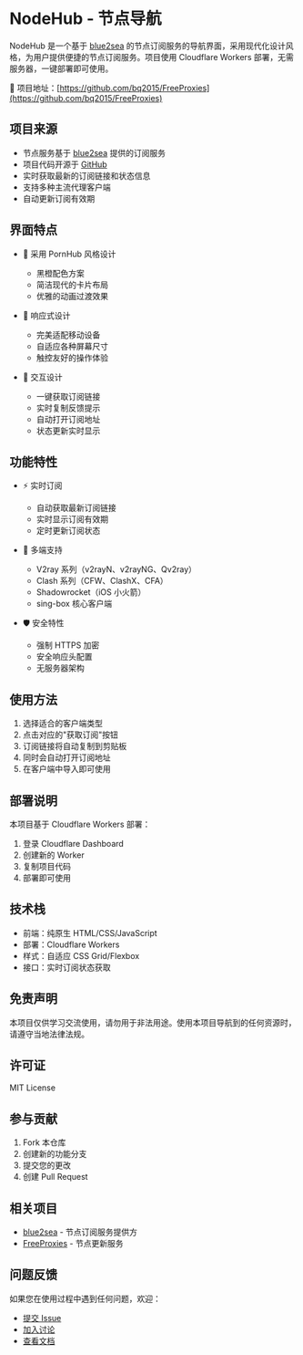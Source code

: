 # NodeHub - 节点导航

NodeHub 是一个基于 [blue2sea](https://blue2sea.com/order/querySubscriptionLink/) 的节点订阅服务的导航界面，采用现代化设计风格，为用户提供便捷的节点订阅服务。项目使用 Cloudflare Workers 部署，无需服务器，一键部署即可使用。

🔗 项目地址：[https://github.com/bq2015/FreeProxies](https://github.com/bq2015/FreeProxies)

## 项目来源

- 节点服务基于 [blue2sea](https://blue2sea.com/order/querySubscriptionLink/) 提供的订阅服务
- 项目代码开源于 [GitHub](https://github.com/bq2015/FreeProxies)
- 实时获取最新的订阅链接和状态信息
- 支持多种主流代理客户端
- 自动更新订阅有效期

## 界面特点

- 🎨 采用 PornHub 风格设计
  - 黑橙配色方案
  - 简洁现代的卡片布局
  - 优雅的动画过渡效果
  
- 📱 响应式设计
  - 完美适配移动设备
  - 自适应各种屏幕尺寸
  - 触控友好的操作体验

- 🎯 交互设计
  - 一键获取订阅链接
  - 实时复制反馈提示
  - 自动打开订阅地址
  - 状态更新实时显示

## 功能特性

- ⚡️ 实时订阅
  - 自动获取最新订阅链接
  - 实时显示订阅有效期
  - 定时更新订阅状态

- 🔄 多端支持
  - V2ray 系列（v2rayN、v2rayNG、Qv2ray）
  - Clash 系列（CFW、ClashX、CFA）
  - Shadowrocket（iOS 小火箭）
  - sing-box 核心客户端

- 🛡️ 安全特性
  - 强制 HTTPS 加密
  - 安全响应头配置
  - 无服务器架构

## 使用方法

1. 选择适合的客户端类型
2. 点击对应的"获取订阅"按钮
3. 订阅链接将自动复制到剪贴板
4. 同时会自动打开订阅地址
5. 在客户端中导入即可使用

## 部署说明

本项目基于 Cloudflare Workers 部署：
1. 登录 Cloudflare Dashboard
2. 创建新的 Worker
3. 复制项目代码
4. 部署即可使用

## 技术栈

- 前端：纯原生 HTML/CSS/JavaScript
- 部署：Cloudflare Workers
- 样式：自适应 CSS Grid/Flexbox
- 接口：实时订阅状态获取

## 免责声明

本项目仅供学习交流使用，请勿用于非法用途。使用本项目导航到的任何资源时，请遵守当地法律法规。

## 许可证

MIT License

## 参与贡献

1. Fork 本仓库
2. 创建新的功能分支
3. 提交您的更改
4. 创建 Pull Request

## 相关项目

- [blue2sea](https://blue2sea.com/order/querySubscriptionLink/) - 节点订阅服务提供方
- [FreeProxies](https://github.com/bq2015/FreeProxies) - 节点更新服务

## 问题反馈

如果您在使用过程中遇到任何问题，欢迎：

- [提交 Issue](https://github.com/bq2015/FreeProxies/issues)
- [加入讨论](https://github.com/bq2015/FreeProxies/discussions)
- [查看文档](https://github.com/bq2015/FreeProxies/wiki)